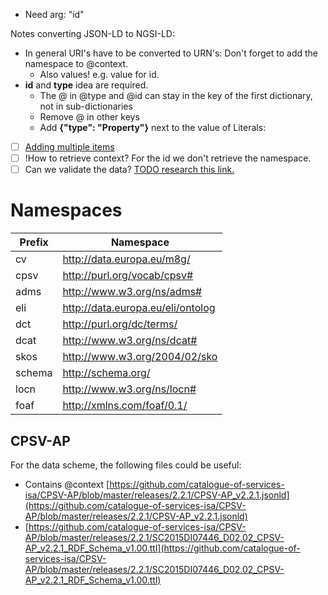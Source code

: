 * Need arg: "id"

Notes converting JSON-LD to NGSI-LD:

* In general URI's have to be converted to URN's: Don't forget to add the namespace to @context.
    * Also values! e.g. value for id.
* **id** and **type** idea are required.
    * The @ in @type and @id can stay in the key of the first dictionary, not in sub-dictionaries
    * Remove @ in other keys
    * Add **{"type": "Property"}** next to the value of Literals:

* [ ] [Adding multiple items](https://fiware-tutorials.readthedocs.io/en/latest/crud-operations.html#batch-create-new-data-entities-or-attributes)
* [ ] !How to retrieve context? For the id we don't retrieve the namespace.
* [ ] Can we validate the
  data? [TODO research this link.](https://fiware-tutorials.readthedocs.io/en/latest/administrating-xacml.html)

# Namespaces

| Prefix | Namespace |
|---|---|
| cv | http://data.europa.eu/m8g/ |
| cpsv | http://purl.org/vocab/cpsv# |
| adms | http://www.w3.org/ns/adms# |
| eli | http://data.europa.eu/eli/ontolog |
| dct | http://purl.org/dc/terms/ |
| dcat | http://www.w3.org/ns/dcat# |
| skos | http://www.w3.org/2004/02/sko |
| schema | http://schema.org/ |
| locn | http://www.w3.org/ns/locn# |
| foaf | http://xmlns.com/foaf/0.1/ |

## CPSV-AP

For the data scheme, the following files could be useful:

- Contains
  @context [https://github.com/catalogue-of-services-isa/CPSV-AP/blob/master/releases/2.2.1/CPSV-AP_v2.2.1.jsonld](https://github.com/catalogue-of-services-isa/CPSV-AP/blob/master/releases/2.2.1/CPSV-AP_v2.2.1.jsonld)
- [https://github.com/catalogue-of-services-isa/CPSV-AP/blob/master/releases/2.2.1/SC2015DI07446_D02.02_CPSV-AP_v2.2.1_RDF_Schema_v1.00.ttl](https://github.com/catalogue-of-services-isa/CPSV-AP/blob/master/releases/2.2.1/SC2015DI07446_D02.02_CPSV-AP_v2.2.1_RDF_Schema_v1.00.ttl)
